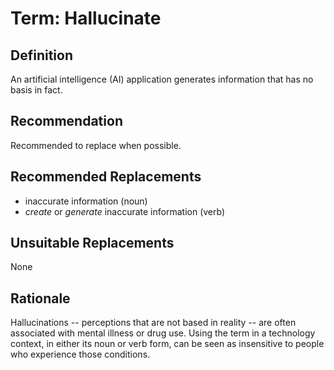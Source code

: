 # Term: Hallucinate

## Definition 
An artificial intelligence (AI) application generates information that has no basis in fact.

## Recommendation
Recommended to replace when possible.

## Recommended Replacements
- inaccurate information (noun)
- *create* or *generate* inaccurate information (verb)

## Unsuitable Replacements
None

## Rationale
Hallucinations -- perceptions that are not based in reality -- are often associated with mental illness or drug use. Using the term in a technology context, in either its noun or verb form, can be seen as insensitive to people who experience those conditions.

